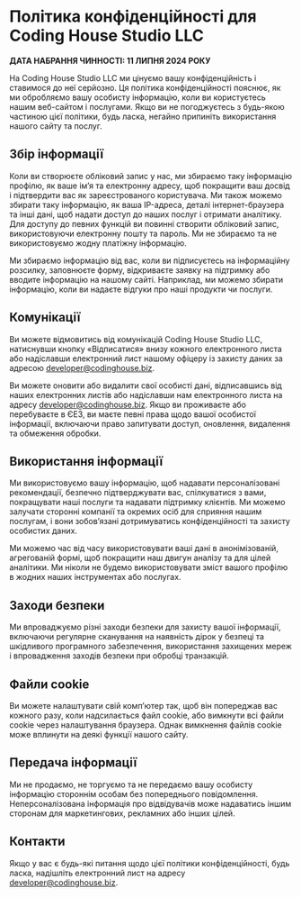 <!-- cspell:disable -->
# Політика конфіденційності для Coding House Studio LLC

**ДАТА НАБРАННЯ ЧИННОСТІ: 11 ЛИПНЯ 2024 РОКУ**

На Coding House Studio LLC ми цінуємо вашу конфіденційність і ставимося до неї серйозно. Ця політика конфіденційності пояснює, як ми обробляємо вашу особисту інформацію, коли ви користуєтесь нашим веб-сайтом і послугами. Якщо ви не погоджуєтесь з будь-якою частиною цієї політики, будь ласка, негайно припиніть використання нашого сайту та послуг.

## Збір інформації

Коли ви створюєте обліковий запис у нас, ми збираємо таку інформацію профілю, як ваше ім’я та електронну адресу, щоб покращити ваш досвід і підтвердити вас як зареєстрованого користувача. Ми також можемо збирати таку інформацію, як ваша IP-адреса, деталі інтернет-браузера та інші дані, щоб надати доступ до наших послуг і отримати аналітику. Для доступу до певних функцій ви повинні створити обліковий запис, використовуючи електронну пошту та пароль. Ми не збираємо та не використовуємо жодну платіжну інформацію.

Ми збираємо інформацію від вас, коли ви підписуєтесь на інформаційну розсилку, заповнюєте форму, відкриваєте заявку на підтримку або вводите інформацію на нашому сайті. Наприклад, ми можемо збирати інформацію, коли ви надаєте відгуки про наші продукти чи послуги.

## Комунікації

Ви можете відмовитись від комунікацій Coding House Studio LLC, натиснувши кнопку «Відписатися» внизу кожного електронного листа або надіславши електронний лист нашому офіцеру із захисту даних за адресою developer@codinghouse.biz.

Ви можете оновити або видалити свої особисті дані, відписавшись від наших електронних листів або надіславши нам електронного листа на адресу developer@codinghouse.biz. Якщо ви проживаєте або перебуваєте в ЄЕЗ, ви маєте певні права щодо вашої особистої інформації, включаючи право запитувати доступ, оновлення, видалення та обмеження обробки.

## Використання інформації

Ми використовуємо вашу інформацію, щоб надавати персоналізовані рекомендації, безпечно підтверджувати вас, спілкуватися з вами, покращувати наші послуги та надавати підтримку клієнтів. Ми можемо залучати сторонні компанії та окремих осіб для сприяння нашим послугам, і вони зобов’язані дотримуватись конфіденційності та захисту особистих даних.

Ми можемо час від часу використовувати ваші дані в анонімізованій, агрегованій формі, щоб покращити наш двигун аналізу та для цілей аналітики. Ми ніколи не будемо використовувати зміст вашого профілю в жодних наших інструментах або послугах.

## Заходи безпеки

Ми впроваджуємо різні заходи безпеки для захисту вашої інформації, включаючи регулярне сканування на наявність дірок у безпеці та шкідливого програмного забезпечення, використання захищених мереж і впровадження заходів безпеки при обробці транзакцій.

## Файли cookie

Ви можете налаштувати свій комп’ютер так, щоб він попереджав вас кожного разу, коли надсилається файл cookie, або вимкнути всі файли cookie через налаштування браузера. Однак вимкнення файлів cookie може вплинути на деякі функції нашого сайту.

## Передача інформації

Ми не продаємо, не торгуємо та не передаємо вашу особисту інформацію стороннім особам без попереднього повідомлення. Неперсоналізована інформація про відвідувачів може надаватись іншим сторонам для маркетингових, рекламних або інших цілей.

## Контакти

Якщо у вас є будь-які питання щодо цієї політики конфіденційності, будь ласка, надішліть електронний лист на адресу developer@codinghouse.biz.
<!-- cspell:enable -->